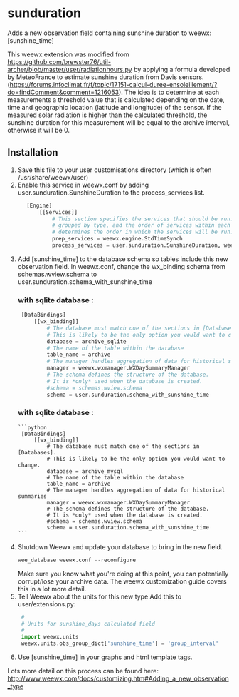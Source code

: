 # sunduration
Adds a new observation field containing sunshine duration to weewx: [sunshine_time]

This weewx extension was modified from https://github.com/brewster76/util-archer/blob/master/user/radiationhours.py  by applying a formula developed by MeteoFrance to estimate sunshine duration from Davis sensors. (https://forums.infoclimat.fr/f/topic/17151-calcul-duree-ensoleillement/?do=findComment&comment=1216053).  The idea is to determine at each measurements a  threshold value that is calculated depending on the date, time and geographic location (latitude and longitude) of the sensor. If the measured solar radiation is higher than the calculated threshold, the sunshine duration for this measurement will be equal to the archive interval, otherwise it will be 0.

## Installation
  1. Save this file to your user customisations directory (which is often /usr/share/weewx/user)
  2. Enable this service in weewx.conf by adding user.sunduration.SunshineDuration to the process_services list.
  ```python
        [Engine]
            [[Services]]
                # This section specifies the services that should be run. They are
                # grouped by type, and the order of services within each group
                # determines the order in which the services will be run.
                prep_services = weewx.engine.StdTimeSynch
                process_services = user.sunduration.SunshineDuration, weewx.engine.StdConvert, weewx.engine.StdCalibrate, weewx.engine.StdQC, weewx.wxservices.StdWXCalculate
   ```
   3. Add [sunshine_time] to the database schema so tables include this new observation field.
       In weewx.conf, change the wx_binding schema from schemas.wview.schema to user.sunduration.schema_with_sunshine_time
       ### with sqlite database :
       ```python
        [DataBindings]
            [[wx_binding]]
                # The database must match one of the sections in [Databases].
                # This is likely to be the only option you would want to change.
                database = archive_sqlite 
                # The name of the table within the database
                table_name = archive
                # The manager handles aggregation of data for historical summaries
                manager = weewx.wxmanager.WXDaySummaryManager
                # The schema defines the structure of the database.
                # It is *only* used when the database is created.
                #schema = schemas.wview.schema
                schema = user.sunduration.schema_with_sunshine_time
         ```
       ### with sqlite database :
          ```python
           [DataBindings]
               [[wx_binding]]
                   # The database must match one of the sections in [Databases].
                   # This is likely to be the only option you would want to change.
                   database = archive_mysql 
                   # The name of the table within the database
                   table_name = archive
                   # The manager handles aggregation of data for historical summaries
                   manager = weewx.wxmanager.WXDaySummaryManager
                   # The schema defines the structure of the database.
                   # It is *only* used when the database is created.
                   #schema = schemas.wview.schema
                   schema = user.sunduration.schema_with_sunshine_time
          ```
   4. Shutdown Weewx and update your database to bring in the new field.
       ```python
       wee_database weewx.conf --reconfigure
       ```
       Make sure you know what you're doing at this point, you can potentially corrupt/lose your archive data.
       The weewx customization guide covers this in a lot more detail.
   5. Tell Weewx about the units for this new type
        Add this to user/extensions.py:
        ```python
         #
         # Units for sunshine_days calculated field
         #
         import weewx.units
         weewx.units.obs_group_dict['sunshine_time'] = 'group_interval'
         ```
   6. Use [sunshine_time] in your graphs and html template tags.
   
   Lots more detail on this process can be found here:
   http://www.weewx.com/docs/customizing.htm#Adding_a_new_observation_type
